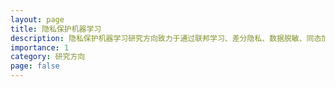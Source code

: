 ```yaml
---
layout: page
title: 隐私保护机器学习
description: 隐私保护机器学习研究方向致力于通过联邦学习、差分隐私、数据脱敏、同态加密、安全多方计算等技术，在数据训练与共享过程中有效保护用户隐私及敏感信息，同时维持模型性能与数据可用性。
importance: 1
category: 研究方向
page: false
---
```

